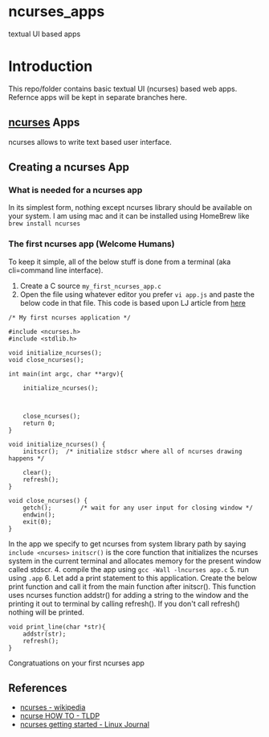 # ncurses_apps
textual UI based apps

# Introduction
This repo/folder contains basic textual UI (ncurses) based web apps. Refernce apps will be kept in separate branches here.

## [ncurses](https://invisible-mirror.net/archives/ncurses/) Apps
ncurses allows to write text based user interface.

## Creating a ncurses App

### What is needed for a ncurses app
In its simplest form, nothing except ncurses library should be available on your system. I am using mac and it can be installed using HomeBrew like
`brew install ncurses`

### The first ncurses app (Welcome Humans)
To keep it simple, all of the below stuff is done from a terminal (aka cli=command line interface).

1. Create a C source ```my_first_ncurses_app.c```
2. Open the file using whatever editor you prefer ```vi app.js``` and paste the below code in that file. This code is based upon LJ article from [here](https://www.linuxjournal.com/content/getting-started-ncurses)

```
/* My first ncurses application */

#include <ncurses.h>
#include <stdlib.h>

void initialize_ncurses();
void close_ncurses();

int main(int argc, char **argv){

    initialize_ncurses();



    close_ncurses();
    return 0;
}

void initialize_ncurses() {
    initscr();  /* initialize stdscr where all of ncurses drawing happens */

    clear();
    refresh();
}

void close_ncurses() {
    getch();        /* wait for any user input for closing window */
    endwin();
    exit(0);
}
```

In the app we specify to get ncurses from system library path by saying `include <ncurses>`
`initscr()` is the core function that initializes the ncurses system in the current terminal and allocates memory for the present window called stdscr.
4. compile the app using `gcc -Wall -lncurses app.c`
5. run using `.app`
6. Let add a print statement to this application. Create the below print function and call it from the main function after initscr(). This function uses ncurses function addstr() for adding a string to the window and the printing it out to terminal by calling refresh(). If you don't call refresh() nothing will be printed.
```
void print_line(char *str){
    addstr(str);
    refresh();
}
```
Congratuations on your first ncurses app

## References
* [ncurses - wikipedia](https://en.wikipedia.org/wiki/Ncurses)
* [ncurse HOW TO - TLDP](http://www.tldp.org/HOWTO/NCURSES-Programming-HOWTO/)
* [ncurses getting started - Linux Journal](https://www.linuxjournal.com/content/getting-started-ncurses)
